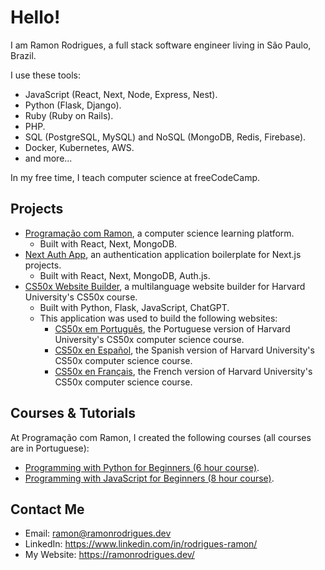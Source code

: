 # Hello!

I am Ramon Rodrigues, a full stack software engineer living in São Paulo, Brazil.

I use these tools:
- JavaScript (React, Next, Node, Express, Nest).
- Python (Flask, Django).
- Ruby (Ruby on Rails).
- PHP.
- SQL (PostgreSQL, MySQL) and NoSQL (MongoDB, Redis, Firebase).
- Docker, Kubernetes, AWS.
- and more...

In my free time, I teach computer science at freeCodeCamp.

## Projects

- [Programação com Ramon](https://www.programacaocomramon.com/), a computer science learning platform.
  - Built with React, Next, MongoDB.
- [Next Auth App](https://github.com/ramonfrombr/next-auth-app), an authentication application boilerplate for Next.js projects.
  - Built with React, Next, MongoDB, Auth.js.
- [CS50x Website Builder](https://github.com/ramonfrombr/cs50x-website-builder), a multilanguage website builder for Harvard University's CS50x course.
  - Built with Python, Flask, JavaScript, ChatGPT.
  - This application was used to build the following websites:
    - [CS50x em Português](https://cs50xemportugues.github.io/), the Portuguese version of Harvard University's CS50x computer science course.
    - [CS50x en Español](https://cs50xenespanol.github.io/), the Spanish version of Harvard University's CS50x computer science course.
    - [CS50x en Français](https://cs50xenfrancais.github.io/), the French version of Harvard University's CS50x computer science course.

## Courses & Tutorials

At Programação com Ramon, I created the following courses (all courses are in Portuguese):
- [Programming with Python for Beginners (6 hour course)](https://www.youtube.com/watch?v=yaqVbs9f_xg).
- [Programming with JavaScript for Beginners (8 hour course)](https://www.youtube.com/watch?v=aA31cVca_hI).

## Contact Me
- Email: ramon@ramonrodrigues.dev
- LinkedIn: <a target="_blank" href="https://www.linkedin.com/in/rodrigues-ramon/">https://www.linkedin.com/in/rodrigues-ramon/</a>
- My Website: <a target="_blank" href="https://ramonrodrigues.dev/">https://ramonrodrigues.dev/</a>

